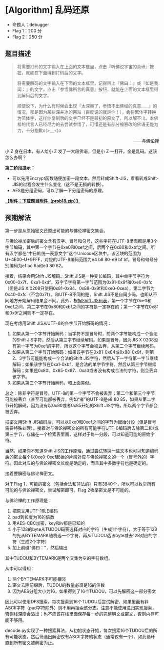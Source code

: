 # [Algorithm] 乱码还原

- 命题人：debugger
- Flag 1：200 分
- Flag 2：250 分

## 题目描述

<blockquote>
<p>将需要打码的文字输入在上面的文本框里，点击『听佛说宇宙的真谛』按钮，就能在下面得到打码后的文字。</p>
<p>将需要解码的文字输入在下面的文本框里，记得带上『佛曰：』或『如是我闻：』的文字，点击『参悟佛所言的真意』按钮，就能在上面的文本框里得到解码后的文字。</p>
<p>顺便说下，为什么有时候会出现『太深奥了，参悟不出佛经的真意……』的情况，那是因为某些深井冰的网站（百度说的就是你！），会将繁体字转换为简体字，这样你复制后的文字已经不是最初的原文了，所以解不出。本佛祖的代言人已经尽力的去尝试参悟了，可惜还是有部分被篡改的佛语无能为力，十分抱歉o(&gt;﹏&lt;)o</p>
</blockquote>
<div style="text-align:right;">
<p>——<a target="_blank" rel="noopener noreferrer" href="https://www.keyfc.net/bbs/tools/tudoucode.aspx">与佛论禅</a></p>
</div>
<p>小 Z 身在日本，有人给小 Z 发了一大段佛语，但是小 Z 一打开，全是乱码。这该怎么办啊？</p>
<div class="well">
<p><strong>第二阶段提示：</strong></p>
<ul>
<li>可以先用Encrypt函数随便加密一段文本，然后转成Shift-JIS，看看转成Shift-JIS的过程会发生什么变化（这不是无损的转换）。</li>
<li>AES是分组密码，可以了解一下分组密码的原理。</li>
</ul>
</div>

**[【附件：下载题目附件（prob18.zip）】](attachment/prob18.zip)**

## 预期解法

第一步是从原始密文还原出可能的与佛论禅密文集合。

与佛论禅加密后的密文含有汉字、冒号和句号，这些字符在UTF-8里面都是用3个字节编码，其中第一个字节在0xe0和0xef之间，后两个在0x80和0xbf之间。所有汉字都在“中日韩统一表意文字”这个Unicode区块中，该区块的范围为U+4E00–U+9FFF，对应的UTF-8编码范围为e4 b8 80-e9 bf bf。冒号和句号分别编码为ef bc 9a和e3 80 82。

接着，结果会用Shift JIS解码。Shift JIS是一种变长编码，其中单字节字符为0x00-0x7f、0xa1-0xdf，双字节字符第一字节范围为0x81-0x9f和0xe0-0xfc（但是JIS X 0208只使用0x81-0x84、0x88-0x9f和0xe0-0xea），第二字节为0x40-0xfc（不含0x7f）。和UTF-8不同的是，Shift JIS不是自同步码，也即从不同地方开始解码结果会不同。此外，根据[Shift JIS码表](https://uic.io/en/charset/show/cp932/)，第一个字节在0xe0和0xef之间、第二字节在0x80和0xbf之间的字符是一定存在的；第一个字节在0x81和0x9f之间则不一定存在。

现在考虑用Shift JIS从UTF-8的各字节开始解码的情况：
1. 如果从第一个字节开始解码：当字符不是冒号时，前两个字节能构成一个合法的Shift JIS字符，然后从第三字节继续解码。如果是冒号，因为JIS X 0208没有第一字节为0xef的字符，所以这个字节会被丢弃，从第二个字节继续解码。
2. 如果从第二个字节开始解码：如果该字节在0x81-0x84或0x88-0x9f，则第2、3字节可能能构成一个合法的Shift JIS字符，然后从下一字符第一字节继续解码；如果该字节在0xa1-0xbf，是合法的单字节字符，然后从第三字节继续解码；如果是0x80、0x85-0x87、0xa0或者没有构成合法的字符，则会丢弃该字节。
3. 如果从第三个字节开始解码，和上面类似。

总之：除非字符是冒号，UTF-8的第一个字节不会被丢弃；第二个和第三个字节可能被丢弃（甚至可能都被丢弃，例如“者”的UTF-8是e8 80 85，如果从第二字节开始解码，因为没有以0x80或者0x85开始的Shift JIS字符，所以两个字节都会被丢弃。

把密文用Shift JIS编码后，可以以0xe0和0xef之间的字节为起始分段（但是冒号需要特殊处理）。接着对与佛论禅密文的所有可能字符UTF-8编码后去除第二和/或第三字节，存储在一个检索表里面，这样对于每一分段，可以知道可能的原始字符。

当然，如果你不知道Shift JIS的工作原理，通过尝试转换一些文本也可以知道编码后的密文每个以0xe0-0xef起始的片段对应与佛论禅密文的一个（冒号外的）字符。因此对应的与佛论禅密文长度是确定的，而且其中多数字符也是确定的。

接着要解密与佛论禅密文。

对于Flag 1，可能的密文（包括合法和非法的）只有3840个，所以可以枚举所有可能的与佛论禅密文，尝试解密即可。Flag 2枚举密文是不可能的。

与佛论禅的工作原理是：
1. 把原文用UTF-16LE编码
2. pad到长度为16的倍数
3. 用AES-CBC加密，key和iv都是已知的
4. 小于128的byte从TUDOU码表选择对应的字符（生成1个字符），大于等于128的先从BYTEMARK随机选一个字符，再从TUDOU选该byte减去128对应的字符（生成2个字符）
5. 加上前缀“佛曰：”，然后输出

其中TUDOU和BYTEMARK是两个交集为空的字符数组。

从中可以得知：
1. 两个BYTEMARK不可能相邻
2. 密文去除前缀后，TUDOU的数量必须是16的倍数
3. 因为AES分组大小为16，如果得到了16个TUDOU，可以先解密这一部分密文

因此可以使用DFS搜索，每次搜索到16个TUDOU后尝试解密，如果里面有非ASCII字符（pad字符除外）则不用再搜索该分支。注意不能使用递归实现搜索，否则栈深度会溢出；也不应该在栈里面保存每一步的完整明文或密文，否则内存可能不够用。

decode.py实现了一种搜索算法，从初始状态开始，每次搜索16个TUDOU后的所有可能状态，然后筛选出解密仅有ASCII字符的状态（通常仅有一个），如此循环直到所有密文被解密为止。
